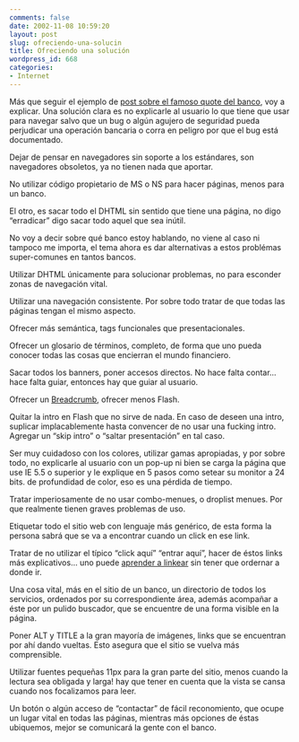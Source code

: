 ```yaml
---
comments: false
date: 2002-11-08 10:59:20
layout: post
slug: ofreciendo-una-solucin
title: Ofreciendo una solución
wordpress_id: 668
categories:
- Internet
---
```


Más que seguir el ejemplo de [post sobre el famoso quote del banco](http://www.minid.net/archives/000801.php#000801), voy a explicar. Una solución clara es no explicarle al usuario lo que tiene que usar para navegar salvo que un bug o algún agujero de seguridad pueda perjudicar una operación bancaria o corra en peligro por que el bug está documentado.





Dejar de pensar en navegadores sin soporte a los estándares, son navegadores obsoletos, ya no tienen nada que aportar.





No utilizar código propietario de MS o NS para hacer páginas, menos para un banco.





El otro, es sacar todo el DHTML sin sentido que tiene una página, no digo “erradicar” digo sacar todo aquel que sea inútil.





No voy a decir sobre qué banco estoy hablando, no viene al caso ni tampoco me importa, el tema ahora es dar alternativas a estos problémas super-comunes en tantos bancos.





Utilizar DHTML únicamente para solucionar problemas, no para esconder zonas de navegación vital.





Utilizar una navegación consistente. Por sobre todo tratar de que todas las páginas tengan el mismo aspecto.





Ofrecer más semántica, tags funcionales que presentacionales.





Ofrecer un glosario de términos, completo, de forma que uno pueda conocer todas las cosas que encierran el mundo financiero.





Sacar todos los banners, poner accesos directos. No hace falta contar… hace falta guiar, entonces hay que guiar al usuario.





Ofrecer un [Breadcrumb](http://www.motive.co.nz/glossary/breadcrumb.html), ofrecer menos Flash.





Quitar la intro en Flash que no sirve de nada. En caso de deseen una intro, suplicar implacablemente hasta convencer de no usar una fucking intro. Agregar un “skip intro” o “saltar presentación” en tal caso.





Ser muy cuidadoso con los colores, utilizar gamas apropiadas, y por sobre todo, no explicarle al usuario con un pop-up ni bien se carga la página que use IE 5.5 o superior y le explique en 5 pasos como setear su monitor a 24 bits. de profundidad de color, eso es una pérdida de tiempo.





Tratar imperiosamente de no usar combo-menues, o droplist menues. Por que realmente tienen graves problemas de uso.





Etiquetar todo el sitio web con lenguaje más genérico, de esta forma la persona sabrá que se va a encontrar cuando un click en ese link.





Tratar de no utilizar el típico “click aquí” “entrar aquí”, hacer de éstos links más explicativos… uno puede [aprender a linkear](http://www.minid.net/articles/website/#website4) sin tener que ordernar a donde ir.





Una cosa vital, más en el sitio de un banco, un directorio de todos los servicios, ordenados por su correspondiente área, además acompañar a éste por un pulido buscador, que se encuentre de una forma visible en la página.





Poner ALT y TITLE a la gran mayoría de imágenes, links que se encuentran por ahí dando vueltas. Esto asegura que el sitio se vuelva más comprensible.





Utilizar fuentes pequeñas 11px para la gran parte del sitio, menos cuando la lectura sea obligada y larga! hay que tener en cuenta que la vista se cansa cuando nos focalizamos para leer.





Un botón o algún acceso de “contactar” de fácil reconomiento, que ocupe un lugar vital en todas las páginas, mientras más opciones de éstas ubiquemos, mejor se  comunicará la gente con el banco.




 
